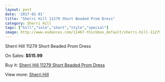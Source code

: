 ```yaml
---
layout: post
date: '2017-01-01'
title: "Sherri Hill 11279 Short Beaded Prom Dress"
category: Sherri Hill
tags: ["hill","sale","short","style","special"]
image: http://www.eudances.com/11467-thickbox_default/sherri-hill-11279-short-beaded-prom-dress.jpg
---
```

Sherri Hill 11279 Short Beaded Prom Dress

On Sales: **$515.99**
<a href="https://www.eudances.com/en/sherri-hill/3639-sherri-hill-11279-short-beaded-prom-dress.html"><amp-img layout="responsive" width="600" height="600" src="//www.eudances.com/11467-thickbox_default/sherri-hill-11279-short-beaded-prom-dress.jpg" alt="Sherri Hill 11279 Short Beaded Prom Dress 0" /></a>
<a href="https://www.eudances.com/en/sherri-hill/3639-sherri-hill-11279-short-beaded-prom-dress.html"><amp-img layout="responsive" width="600" height="600" src="//www.eudances.com/11473-thickbox_default/sherri-hill-11279-short-beaded-prom-dress.jpg" alt="Sherri Hill 11279 Short Beaded Prom Dress 1" /></a>
<a href="https://www.eudances.com/en/sherri-hill/3639-sherri-hill-11279-short-beaded-prom-dress.html"><amp-img layout="responsive" width="600" height="600" src="//www.eudances.com/11472-thickbox_default/sherri-hill-11279-short-beaded-prom-dress.jpg" alt="Sherri Hill 11279 Short Beaded Prom Dress 2" /></a>
<a href="https://www.eudances.com/en/sherri-hill/3639-sherri-hill-11279-short-beaded-prom-dress.html"><amp-img layout="responsive" width="600" height="600" src="//www.eudances.com/11471-thickbox_default/sherri-hill-11279-short-beaded-prom-dress.jpg" alt="Sherri Hill 11279 Short Beaded Prom Dress 3" /></a>
<a href="https://www.eudances.com/en/sherri-hill/3639-sherri-hill-11279-short-beaded-prom-dress.html"><amp-img layout="responsive" width="600" height="600" src="//www.eudances.com/11470-thickbox_default/sherri-hill-11279-short-beaded-prom-dress.jpg" alt="Sherri Hill 11279 Short Beaded Prom Dress 4" /></a>
<a href="https://www.eudances.com/en/sherri-hill/3639-sherri-hill-11279-short-beaded-prom-dress.html"><amp-img layout="responsive" width="600" height="600" src="//www.eudances.com/11469-thickbox_default/sherri-hill-11279-short-beaded-prom-dress.jpg" alt="Sherri Hill 11279 Short Beaded Prom Dress 5" /></a>
<a href="https://www.eudances.com/en/sherri-hill/3639-sherri-hill-11279-short-beaded-prom-dress.html"><amp-img layout="responsive" width="600" height="600" src="//www.eudances.com/11468-thickbox_default/sherri-hill-11279-short-beaded-prom-dress.jpg" alt="Sherri Hill 11279 Short Beaded Prom Dress 6" /></a>

Buy it: [Sherri Hill 11279 Short Beaded Prom Dress](https://www.eudances.com/en/sherri-hill/3639-sherri-hill-11279-short-beaded-prom-dress.html "Sherri Hill 11279 Short Beaded Prom Dress")

View more: [Sherri Hill](https://www.eudances.com/en/80-Sherri-Hill "Sherri Hill")